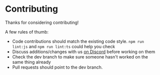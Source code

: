 # Contributing

Thanks for considering contributing!

A few rules of thumb:
- Code contributions should match the existing code style. `npm run lint:js` and `npm run lint:ts` could help you check
- Discuss additions/changes with us [on Discord](https://discord.gg/2uUvgJzgCE) before working on them
- Check the dev branch to make sure someone hasn't worked on the same thing already
- Pull requests should point to the dev branch.
